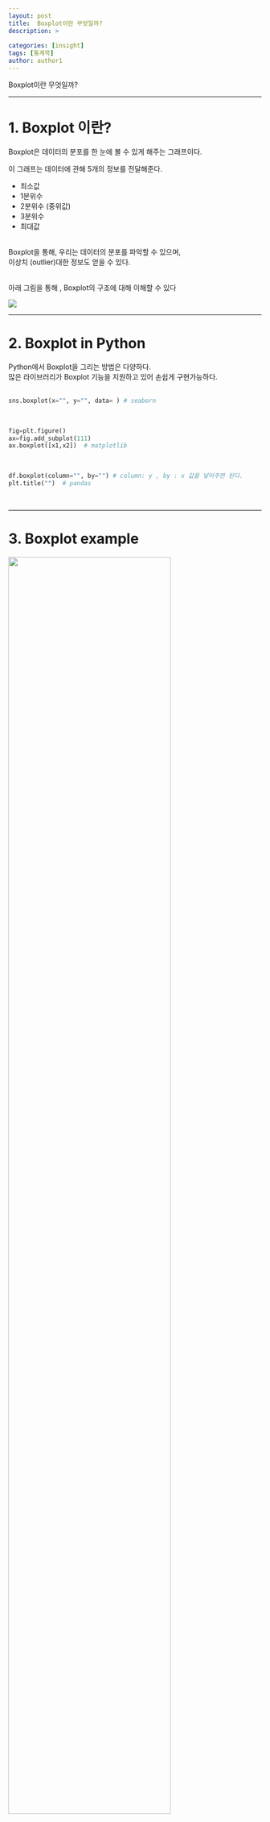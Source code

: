 ```yaml
---
layout: post
title:  Boxplot이란 무엇일까?
description: >
  
categories: [insight]
tags: [통계학]
author: author1
---
```


Boxplot이란 무엇일까?

---

# 1. Boxplot 이란? <br>

Boxplot은 데이터의 분포를 한 눈에 볼 수 있게 해주는 그래프이다.<br>

이 그래프는 데이터에 관해 5개의 정보를 전달해준다.<br>

* 최소값<br>
* 1분위수<br>
* 2분위수 (중위값)<br>
* 3분위수<br>
* 최대값<br><br>

Boxplot을 통해, 우리는 데이터의 분포를 파악할 수 있으며,<br>
이상치 (outlier)대한 정보도 얻을 수 있다.<br><br>

아래 그림을 통해 , Boxplot의 구조에 대해 이해할 수 있다<br>


<img src="{{ site.baseurl }}/assets/img/boxplot/boxplot_1.png">

---


# 2. Boxplot in Python <br>

Python에서 Boxplot을 그리는 방법은 다양하다.<br>
많은 라이브러리가 Boxplot 기능을 지원하고 있어 손쉽게 구현가능하다.<br><br>

```` python
sns.boxplot(x="", y="", data= ) # seaborn
````
<br>


```python
fig=plt.figure()
ax=fig.add_subplot(111)
ax.boxplot([x1,x2])  # matplotlib
```

<br>

```python
df.boxplot(column="", by="") # column: y , by : x 값을 넣어주면 된다. 
plt.title("")  # pandas
```
<br>

---


# 3. Boxplot example <Br>


<img src="{{ site.baseurl }}/assets/img/boxplot/boxplot_2.png" width="80%" height="80%" >
